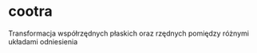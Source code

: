 cootra
======

Transformacja współrzędnych płaskich oraz rzędnych pomiędzy różnymi układami odniesienia
